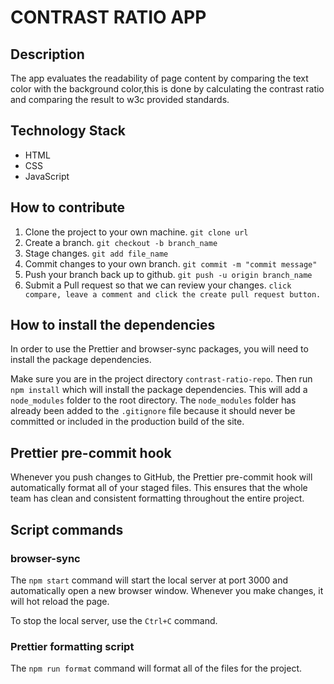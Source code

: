 # CONTRAST RATIO APP

## Description

The app evaluates the readability of page content by comparing the text color with the background color,this is done by calculating the contrast ratio and comparing the result to w3c provided standards.

## Technology Stack

- HTML
- CSS
- JavaScript

## How to contribute

1. Clone the project to your own machine.
   `git clone url`
2. Create a branch.
   `git checkout -b branch_name`
3. Stage changes.
   `git add file_name`
4. Commit changes to your own branch.
   `git commit -m "commit message"`
5. Push your branch back up to github.
   `git push -u origin branch_name`
6. Submit a Pull request so that we can review your changes.
   `click compare, leave a comment and click the create pull request button.`

## How to install the dependencies

In order to use the Prettier and browser-sync packages, you will need to install the package dependencies.

Make sure you are in the project directory `contrast-ratio-repo`.
Then run `npm install` which will install the package dependencies.
This will add a `node_modules` folder to the root directory.
The `node_modules` folder has already been added to the `.gitignore` file because it should never be committed or included in the production build of the site.

## Prettier pre-commit hook

Whenever you push changes to GitHub, the Prettier pre-commit hook will automatically format all of your staged files. This ensures that the whole team has clean and consistent formatting throughout the entire project.

## Script commands

### browser-sync

The `npm start` command will start the local server at port 3000 and automatically open a new browser window. Whenever you make changes, it will hot reload the page.

To stop the local server, use the `Ctrl+C` command.

### Prettier formatting script

The `npm run format` command will format all of the files for the project.
